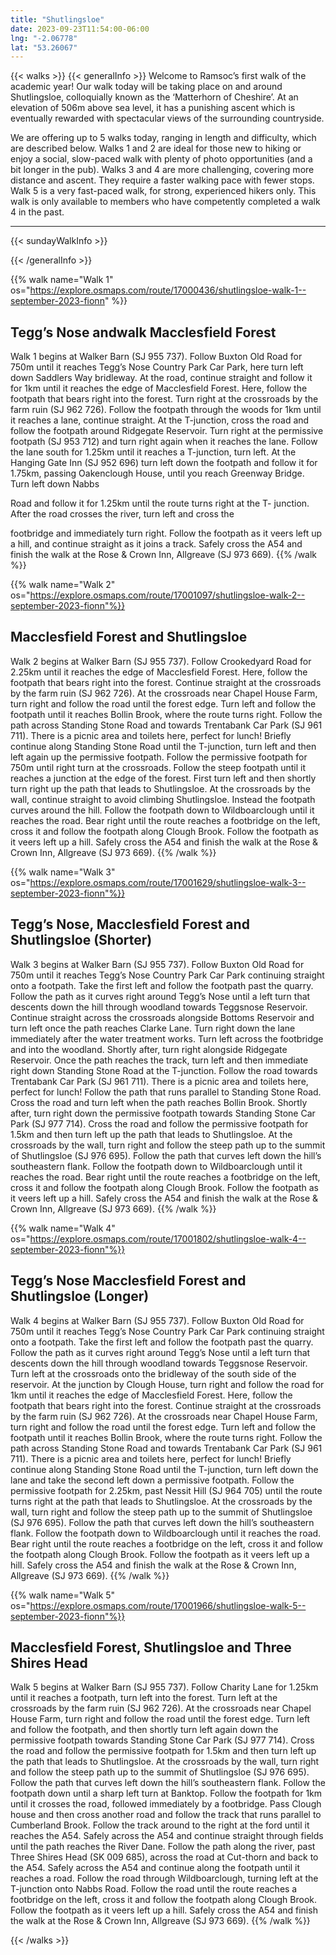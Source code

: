```yaml
---
title: "Shutlingsloe"
date: 2023-09-23T11:54:00-06:00
lng: "-2.06778"
lat: "53.26067"
---
```



{{< walks >}}
{{< generalInfo >}}
Welcome to Ramsoc’s first walk of the academic year! Our walk today will be taking place on
and around Shutlingsloe, colloquially known as the ‘Matterhorn of Cheshire’. At an elevation
of 506m above sea level, it has a punishing ascent which is eventually rewarded with
spectacular views of the surrounding countryside.

We are offering up to 5 walks today, ranging in length and difficulty, which are described below.
Walks 1 and 2 are ideal for those new to hiking or enjoy a social, slow-paced walk with plenty of photo
opportunities (and a bit longer in the pub).
Walks 3 and 4 are more challenging, covering more distance and ascent. They require a faster walking pace
with fewer stops.
Walk 5 is a very fast-paced walk, for strong, experienced hikers only. This walk is only available to
members who have competently completed a walk 4 in the past.
<hr>
{{< sundayWalkInfo >}}

{{< /generalInfo >}}

{{% walk name="Walk 1" os="https://explore.osmaps.com/route/17000436/shutlingsloe-walk-1--september-2023-fionn" %}}
## Tegg’s Nose andwalk Macclesfield Forest

Walk 1 begins at Walker Barn (SJ 955 737). Follow Buxton Old
Road for 750m until it reaches Tegg’s Nose Country Park Car Park,
here turn left down Saddlers Way bridleway. At the road, continue
straight and follow it for 1km until it reaches the edge of
Macclesfield Forest. Here, follow the footpath that bears right into
the forest. Turn right at the crossroads by the farm ruin (SJ 962
726). Follow the footpath through the woods for 1km until it
reaches a lane, continue straight. At the T-junction, cross the road
and follow the footpath around Ridgegate Reservoir. Turn right at
the permissive footpath (SJ 953 712) and turn right again when it
reaches the lane. Follow the lane south for 1.25km until it reaches a
T-junction, turn left. At the Hanging Gate Inn (SJ 952 696) turn left
down the footpath and follow it for 1.75km, passing Oakenclough
House, until you reach Greenway Bridge. Turn left down Nabbs

Road and follow it for 1.25km until the route turns right at the T-
junction. After the road crosses the river, turn left and cross the

footbridge and immediately turn right. Follow the footpath as it
veers left up a hill, and continue straight as it joins a track. Safely
cross the A54 and finish the walk at the Rose & Crown Inn,
Allgreave (SJ 973 669).
{{% /walk %}}

{{% walk name="Walk 2" os="https://explore.osmaps.com/route/17001097/shutlingsloe-walk-2--september-2023-fionn"%}}
## Macclesfield Forest and Shutlingsloe

Walk 2 begins at Walker Barn (SJ 955 737). Follow Crookedyard
Road for 2.25km until it reaches the edge of Macclesfield Forest.
Here, follow the footpath that bears right into the forest. Continue
straight at the crossroads by the farm ruin (SJ 962 726). At the
crossroads near Chapel House Farm, turn right and follow the road
until the forest edge. Turn left and follow the footpath until it
reaches Bollin Brook, where the route turns right. Follow the path
across Standing Stone Road and towards Trentabank Car Park (SJ
961 711). There is a picnic area and toilets here, perfect for lunch!
Briefly continue along Standing Stone Road until the T-junction, turn
left and then left again up the permissive footpath. Follow the
permissive footpath for 750m until right turn at the crossroads.
Follow the steep footpath until it reaches a junction at the edge of
the forest. First turn left and then shortly turn right up the path that
leads to Shutlingsloe. At the crossroads by the wall, continue
straight to avoid climbing Shutlingsloe. Instead the footpath curves
around the hill. Follow the footpath down to Wildboarclough until it
reaches the road. Bear right until the route reaches a footbridge on
the left, cross it and follow the footpath along Clough Brook. Follow
the footpath as it veers left up a hill. Safely cross the A54 and finish
the walk at the Rose & Crown Inn, Allgreave (SJ 973 669).
{{% /walk %}}

{{% walk name="Walk 3" os="https://explore.osmaps.com/route/17001629/shutlingsloe-walk-3--september-2023-fionn"%}}
## Tegg’s Nose, Macclesfield Forest and Shutlingsloe (Shorter)

Walk 3 begins at Walker Barn (SJ 955 737). Follow Buxton Old
Road for 750m until it reaches Tegg’s Nose Country Park Car Park
continuing straight onto a footpath. Take the first left and follow the
footpath past the quarry. Follow the path as it curves right around
Tegg’s Nose until a left turn that descents down the hill through
woodland towards Teggsnose Reservoir. Continue straight across
the crossroads alongside Bottoms Reservoir and turn left once the
path reaches Clarke Lane. Turn right down the lane immediately
after the water treatment works. Turn left across the footbridge
and into the woodland. Shortly after, turn right alongside Ridgegate
Reservoir. Once the path reaches the track, turn left and then
immediate right down Standing Stone Road at the T-junction.
Follow the road towards Trentabank Car Park (SJ 961 711). There
is a picnic area and toilets here, perfect for lunch! Follow the path
that runs parallel to Standing Stone Road. Cross the road and turn
left when the path reaches Bollin Brook. Shortly after, turn right
down the permissive footpath towards Standing Stone Car Park (SJ
977 714). Cross the road and follow the permissive footpath for
1.5km and then turn left up the path that leads to Shutlingsloe. At
the crossroads by the wall, turn right and follow the steep path up
to the summit of Shutlingsloe (SJ 976 695). Follow the path that
curves left down the hill’s southeastern flank. Follow the footpath
down to Wildboarclough until it reaches the road. Bear right until
the route reaches a footbridge on the left, cross it and follow the
footpath along Clough Brook. Follow the footpath as it veers left up
a hill. Safely cross the A54 and finish the walk at the Rose & Crown
Inn, Allgreave (SJ 973 669).
{{% /walk %}}

{{% walk name="Walk 4" os="https://explore.osmaps.com/route/17001802/shutlingsloe-walk-4--september-2023-fionn"%}}
## Tegg’s Nose Macclesfield Forest and Shutlingsloe (Longer)

Walk 4 begins at Walker Barn (SJ 955 737). Follow Buxton Old
Road for 750m until it reaches Tegg’s Nose Country Park Car Park
continuing straight onto a footpath. Take the first left and follow the
footpath past the quarry. Follow the path as it curves right around
Tegg’s Nose until a left turn that descents down the hill through
woodland towards Teggsnose Reservoir. Turn left at the crossroads
onto the bridleway of the south side of the reservoir. At the
junction by Clough House, turn right and follow the road for 1km
until it reaches the edge of Macclesfield Forest. Here, follow the
footpath that bears right into the forest. Continue straight at the
crossroads by the farm ruin (SJ 962 726). At the crossroads near
Chapel House Farm, turn right and follow the road until the forest
edge. Turn left and follow the footpath until it reaches Bollin Brook,
where the route turns right. Follow the path across Standing Stone
Road and towards Trentabank Car Park (SJ 961 711). There is a
picnic area and toilets here, perfect for lunch! Briefly continue along
Standing Stone Road until the T-junction, turn left down the lane
and take the second left down a permissive footpath. Follow the
permissive footpath for 2.25km, past Nessit Hill (SJ 964 705) until
the route turns right at the path that leads to Shutlingsloe. At the
crossroads by the wall, turn right and follow the steep path up to
the summit of Shutlingsloe (SJ 976 695). Follow the path that curves
left down the hill’s southeastern flank. Follow the footpath down to
Wildboarclough until it reaches the road. Bear right until the route
reaches a footbridge on the left, cross it and follow the footpath
along Clough Brook. Follow the footpath as it veers left up a hill.
Safely cross the A54 and finish the walk at the Rose & Crown Inn,
Allgreave (SJ 973 669).
{{% /walk %}}

{{% walk name="Walk 5" os="https://explore.osmaps.com/route/17001966/shutlingsloe-walk-5--september-2023-fionn"%}}
## Macclesfield Forest, Shutlingsloe and Three Shires Head

Walk 5 begins at Walker Barn (SJ 955 737). Follow Charity Lane for
1.25km until it reaches a footpath, turn left into the forest. Turn left
at the crossroads by the farm ruin (SJ 962 726). At the crossroads
near Chapel House Farm, turn right and follow the road until the
forest edge. Turn left and follow the footpath, and then shortly turn
left again down the permissive footpath towards Standing Stone Car
Park (SJ 977 714). Cross the road and follow the permissive
footpath for 1.5km and then turn left up the path that leads to
Shutlingsloe. At the crossroads by the wall, turn right and follow the
steep path up to the summit of Shutlingsloe (SJ 976 695). Follow the
path that curves left down the hill’s southeastern flank. Follow the
footpath down until a sharp left turn at Banktop. Follow the
footpath for 1km until it crosses the road, followed immediately by
a footbridge. Pass Clough house and then cross another road and
follow the track that runs parallel to Cumberland Brook. Follow the
track around to the right at the ford until it reaches the A54. Safely
across the A54 and continue straight through fields until the path
reaches the River Dane. Follow the path along the river, past Three
Shires Head (SK 009 685), across the road at Cut-thorn and back to
the A54. Safely across the A54 and continue along the footpath until
it reaches a road. Follow the road through Wildboarclough, turning
left at the T-junction onto Nabbs Road. Follow the road until the
route reaches a footbridge on the left, cross it and follow the
footpath along Clough Brook. Follow the footpath as it veers left up
a hill. Safely cross the A54 and finish the walk at the Rose & Crown
Inn, Allgreave (SJ 973 669).
{{% /walk %}}

{{< /walks >}}

